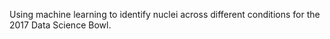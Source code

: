 Using machine learning to identify nuclei across different conditions for the 2017 Data Science Bowl.
